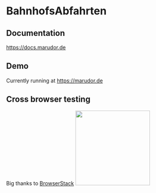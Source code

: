 # BahnhofsAbfahrten

## Documentation
https://docs.marudor.de

## Demo
Currently running at https://marudor.de

## Cross browser testing
Big thanks to [BrowserStack](https://browserstack.com)
<a href="https://browserstack.com"><img width=200 src="https://live.browserstack.com/images/opensource/browserstack-logo.svg"></a>
